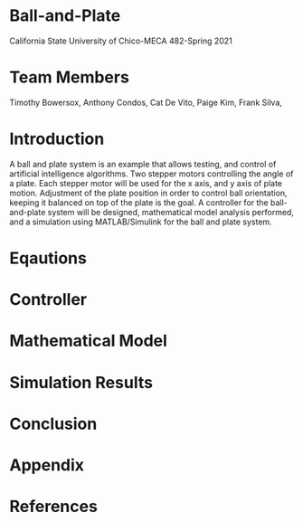 # Ball-and-Plate
California State University of Chico-MECA 482-Spring 2021

# Team Members 
Timothy Bowersox,
Anthony Condos,
Cat De Vito,
Paige Kim,
Frank Silva,

# Introduction
A ball and plate system is an example that allows testing, and control of artificial intelligence algorithms. Two stepper motors controlling the angle of a plate. Each stepper motor will be used for the x axis, and y axis of plate motion. Adjustment of the plate position in order to control ball orientation, keeping it balanced on top of the plate is the goal. A controller for the ball-and-plate system will be designed, mathematical model analysis performed, and a simulation using MATLAB/Simulink for the ball and plate system. 

# Eqautions

# Controller

# Mathematical Model 

# Simulation Results

# Conclusion

# Appendix

# References 
